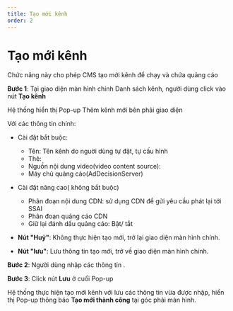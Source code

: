 ```yaml
---
title: Tạo mới kênh
order: 2
---
```

# Tạo mới kênh
Chức năng này cho phép CMS tạo mới kênh để chạy và chứa quảng cáo

 **Bước 1**: Tại giao diện màn hình chính Danh sách kênh, người dùng click vào nút **Tạo kênh**

Hệ thống hiển thị Pop-up Thêm kênh mới bên phải giao diện
![]()

 Với các thông tin chính:
 * Cài đặt bắt buộc:
    * Tên: Tên kênh do nguời dùng tự đặt, tự cấu hình
    * Thẻ:
    * Nguồn nội dung video(video content source):
    * Máy chủ quảng cáo(AdDecisionServer)
* Cài đặt nâng cao( không bắt buộc)
    * Phân đoạn nội dung CDN: sử dụng CDN để gửi yêu cầu phát lại tới SSAI
    * Phân đoạn quảng cáo CDN
    * Giữ lại đánh dấu quảng cáo: Bật/ tắt

* **Nút "Huỷ"**: Không thực hiện tạo mới, trở lại giao diện màn hình chính.
* **Nút "lưu"**: Lưu thông tin tạo mới, trở về giao diện màn hình chính.

**Bước 2**: Người dùng nhập các thông tin .

**Bước 3**:  Click nút **Lưu** ở cuối Pop-up

Hệ thống thực hiện tạo mới kênh với lưu các thông tin vừa được nhập, hiển thị Pop-up thông báo **Tạo mới thành công** tại góc phải màn hình.